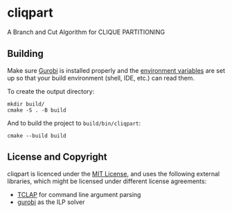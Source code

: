 # cliqpart
A Branch and Cut Algorithm for CLIQUE PARTITIONING

## Building
Make sure [Gurobi](https://www.gurobi.com) is installed properly
and the [environment variables](https://www.gurobi.com/documentation/10.0/quickstart_linux/software_installation_guid.html)
are set up so that your build environment (shell, IDE, etc.) can read them.

To create the output directory:
```
mkdir build/
cmake -S . -B build
```

And to build the project to `build/bin/cliqpart`:
```
cmake --build build
```

## License and Copyright

cliqpart is licenced under the [MIT License](LICENSE),
and uses the following external libraries,
which might be licensed under different license agreements:
    
- [TCLAP](https://tclap.sourceforge.net) for command line argument parsing
- [gurobi](https://www.gurobi.com) as the ILP solver